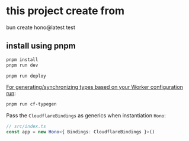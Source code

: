 # this project create from
bun create hono@latest test

## install using pnpm

```bash
pnpm install
pnpm run dev
```

```bash
pnpm run deploy
```

[For generating/synchronizing types based on your Worker configuration run](https://developers.cloudflare.com/workers/wrangler/commands/#types):

```bash
pnpm run cf-typegen
```

Pass the `CloudflareBindings` as generics when instantiation `Hono`:

```ts
// src/index.ts
const app = new Hono<{ Bindings: CloudflareBindings }>()
```
